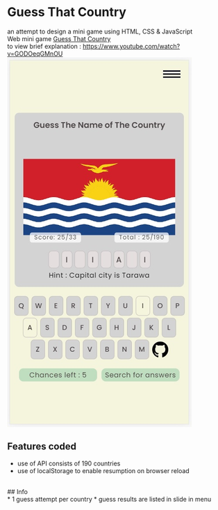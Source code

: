 # Guess That Country
an attempt to design a mini game using HTML, CSS & JavaScript
<br>
Web mini game [Guess That Country](https://guess-that-country.netlify.app/)
<br>
to view brief explanation : https://www.youtube.com/watch?v=GODOeqGMnOU
<br>
![This is an image](./asset/thumbnail.jpg)
<br>
## Features coded
* use of API consists of 190 countries
* use of localStorage to enable resumption on browser reload

<br>
## Info
<br>
* 1 guess attempt per country
* guess results are listed in slide in menu


